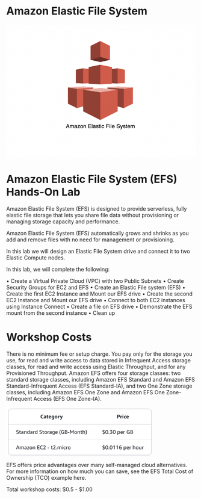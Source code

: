 # Amazon Elastic File System

![alt text](image-1.png)

# Amazon Elastic File System (EFS) Hands-On Lab

Amazon Elastic File System (EFS) is designed to provide serverless, fully elastic file storage that lets you share file data without provisioning or managing storage capacity and performance. 

Amazon Elastic File System (EFS) automatically grows and shrinks as you add and remove files with no need for management or provisioning.

In this lab we will design an Elastic File System drive and connect it to two Elastic Compute nodes.

In this lab, we will complete the following:

• Create a Virtual Private Cloud (VPC) with two Public Subnets
• Create Security Groups for EC2 and EFS
• Create an Elastic File system (EFS)
• Create the first EC2 Instance and Mount our EFS drive
• Create the second EC2 Instance and Mount our EFS drive
• Connect to both EC2 instances using Instance Connect
• Create a file on EFS drive
• Demonstrate the EFS mount from the second instance
• Clean up

# Workshop Costs

There is no minimum fee or setup charge. 
You pay only for the storage you use, for read and write access to data stored in Infrequent Access storage classes, for read and write access using Elastic Throughput, and for any Provisioned Throughput. 
Amazon EFS offers four storage classes: two standard storage classes, including Amazon EFS Standard and Amazon EFS Standard-Infrequent Access (EFS Standard-IA), and two One Zone storage classes, including Amazon EFS One Zone and Amazon EFS One Zone-Infrequent Access (EFS One Zone-IA).

![alt text](image-2.png)

EFS offers price advantages over many self-managed cloud alternatives. For more information on how much you can save, see the EFS Total Cost of Ownership (TCO) example here.

Total workshop costs: $0.5 - $1.00